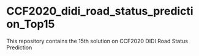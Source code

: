 # CCF2020_didi_road_status_prediction_Top15
This repository contains the 15th solution on CCF2020 DIDI Road Status Prediction
